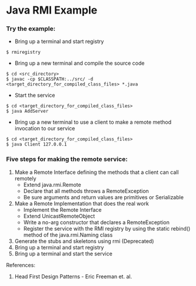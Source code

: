 # Java RMI Example

### Try the example:
* Bring up a terminal and start registry
```
$ rmiregistry
```
* Bring up a new terminal and compile the source code 
```
$ cd <src_directory>
$ javac -cp $CLASSPATH:../src/ -d <target_directory_for_compiled_class_files> *.java
``` 
* Start the service
```
$ cd <target_directory_for_compiled_class_files>
$ java AddServer
```
* Bring up a new terminal to use a client to make a remote method invocation to our service
```
$ cd <target_directory_for_compiled_class_files>
$ java Client 127.0.0.1
``` 

### Five steps for making the remote service:
1. Make a Remote Interface defining the methods that a client can call remotely
    * Extend java.rmi.Remote
    * Declare that all methods throws a RemoteException
    * Be sure arguments and return values are primitives or Serializable
2. Make a Remote Implementation that does the real work
    * Implement the Remote Interface
    * Extend UnicastRemoteObject
    * Write a no-arg constructor that declares a RemoteException
    * Register the service with the RMI registry by using the static rebind() method of the java.rmi.Naming class
3. Generate the stubs and skeletons using rmi (Deprecated)
4. Bring up a terminal and start registry
5. Bring up a terminal and start the service

References:
1. Head First Design Patterns - Eric Freeman et. al.